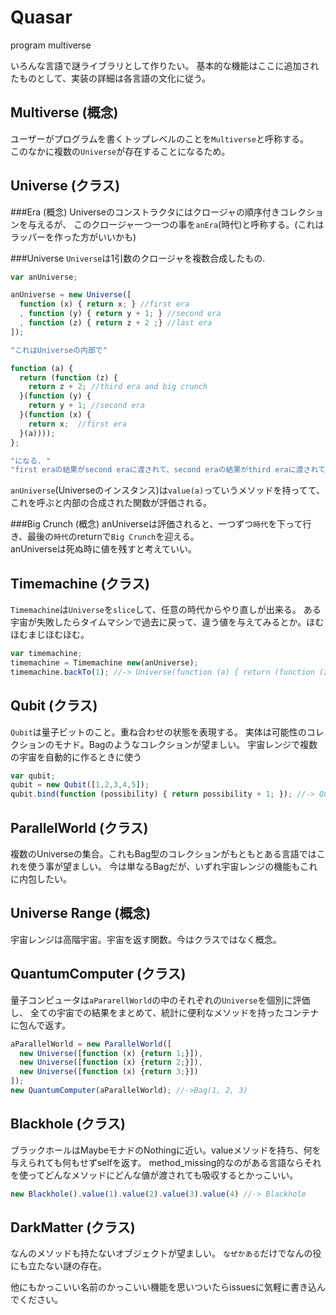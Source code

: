 Quasar
=========

program multiverse

いろんな言語で謎ライブラリとして作りたい。
基本的な機能はここに追加されたものとして、実装の詳細は各言語の文化に従う。

Multiverse (概念)
-----------------
ユーザーがプログラムを書くトップレベルのことを`Multiverse`と呼称する。  
このなかに複数の`Universe`が存在することになるため。


Universe (クラス)
-----------------

###Era (概念)
Universeのコンストラクタにはクロージャの順序付きコレクションを与えるが、
このクロージャ一つ一つの事を`anEra`(時代)と呼称する。(これはラッパーを作った方がいいかも)

###Universe 
`Universe`は1引数のクロージャを複数合成したもの.

```javascript
var anUniverse;

anUniverse = new Universe([
  function (x) { return x; } //first era
  , function (y) { return y + 1; } //second era
  , function (z) { return z + 2 ;} //last era
]);

"これはUniverseの内部で"

function (a) {
  return (function (z) {
    return z + 2; //third era and big crunch
  }(function (y) {
    return y + 1; //second era
  }(function (x) {
    return x;  //first era
  }(a))));
};

"になる. "
"first eraの結果がsecond eraに渡されて、second eraの結果がthird eraに渡されて..."
```

`anUniverse`(Universeのインスタンス)は`value(a)`っていうメソッドを持ってて、これを呼ぶと内部の合成された関数が評価される。

###Big Crunch (概念)
anUniverseは評価されると、一つずつ`時代`を下って行き、最後の`時代`のreturnで`Big Crunch`を迎える。  
anUniverseは死ぬ時に値を残すと考えていい。

Timemachine (クラス)
--------------------
`Timemachine`は`Universe`を`slice`して、任意の時代からやり直しが出来る。
ある宇宙が失敗したらタイムマシンで過去に戻って、違う値を与えてみるとか。ほむほむまじほむほむ。

```javascript
var timemachine;
timemachine = Timemachine new(anUniverse);
timemachine.backTo(1); //-> Universe(function (a) { return (function (z) { return z + 2; }(function () { return y+1 }(a))); })
```

Qubit (クラス)
--------------
`Qubit`は量子ビットのこと。重ね合わせの状態を表現する。
実体は可能性のコレクションのモナド。Bagのようなコレクションが望ましい。
宇宙レンジで複数の宇宙を自動的に作るときに使う

```javascript
var qubit;
qubit = new Qubit([1,2,3,4,5]);
qubit.bind(function (possibility) { return possibility + 1; }); //-> Qubit(2,3,4,5,6)
```

ParallelWorld (クラス)
----------------------
複数のUniverseの集合。これもBag型のコレクションがもともとある言語ではこれを使う事が望ましい。
今は単なるBagだが、いずれ宇宙レンジの機能もこれに内包したい。

Universe Range (概念)
---------------------
宇宙レンジは高階宇宙。宇宙を返す関数。今はクラスではなく概念。

QuantumComputer (クラス)
------------------------
量子コンピュータは`aPararellWorld`の中のそれぞれの`Universe`を個別に評価し、
全ての宇宙での結果をまとめて、統計に便利なメソッドを持ったコンテナに包んで返す。

```javascript
aParallelWorld = new ParallelWorld([
  new Universe([function (x) {return 1;}]),
  new Universe([function (x) {return 2;}]),
  new Universe([function (x) {return 3;}])
]);
new QuantumComputer(aParallelWorld); //->Bag(1, 2, 3)
```

Blackhole (クラス)
------------------
ブラックホールはMaybeモナドのNothingに近い。valueメソッドを持ち、何を与えられても何もせずselfを返す。
method_missing的なのがある言語ならそれを使ってどんなメソッドにどんな値が渡されても吸収するとかっこいい。

```javascript
new Blackhole().value(1).value(2).value(3).value(4) //-> Blackhole
```

DarkMatter (クラス)
-------------------
なんのメソッドも持たないオブジェクトが望ましい。
`なぜかある`だけでなんの役にも立たない謎の存在。

他にもかっこいい名前のかっこいい機能を思いついたらissuesに気軽に書き込んでください。